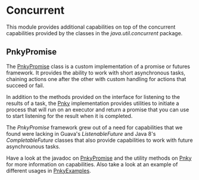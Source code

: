 # Concurrent

This module provides additional capabilities on top of the concurrent capabilities provided by the classes in the *java.util.concurrent* package.

## PnkyPromise

The [PnkyPromise](src/main/java/com/jive/myco/commons/concurrent/PnkyPromise.java) class is a custom implementation of a promise or futures framework. It provides the ability to work with short asynchronous tasks, chaining actions one after the other with custom handling for actions that succeed or fail.

In addition to the methods provided on the interface for listening to the results of a task, the [Pnky](src/main/java/com/jive/myco/commons/concurrent/Pnky.java) implementation provides utilities to initiate a process that will run on an executor and return a promise that you can use to start listening for the result when it is completed.

The *PnkyPromise* framework grew out of a need for capabilities that we found were lacking in Guava's *ListenableFuture* and Java 8's *CompletableFuture* classes that also provide capabilities to work with future asynchrounous tasks.

Have a look at the javadoc on [PnkyPromise](src/main/java/com/jive/myco/commons/concurrent/PnkyPromise.java) and the utility methods on [Pnky](src/main/java/com/jive/myco/commons/concurrent/Pnky.java) for more information on capabilities. Also take a look at an example of different usages in [PnkyExamples](src/test/java/com/jive/myco/commons/concurrent/PnkyExamples.java).